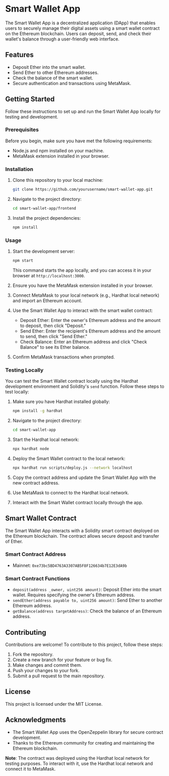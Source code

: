 # Smart Wallet App

The Smart Wallet App is a decentralized application (DApp) that enables users to securely manage their digital assets using a smart wallet contract on the Ethereum blockchain. Users can deposit, send, and check their wallet's balance through a user-friendly web interface.

## Features

- Deposit Ether into the smart wallet.
- Send Ether to other Ethereum addresses.
- Check the balance of the smart wallet.
- Secure authentication and transactions using MetaMask.

## Getting Started

Follow these instructions to set up and run the Smart Wallet App locally for testing and development.

### Prerequisites

Before you begin, make sure you have met the following requirements:

- Node.js and npm installed on your machine.
- MetaMask extension installed in your browser.

### Installation

1. Clone this repository to your local machine:

   ```bash
   git clone https://github.com/yourusername/smart-wallet-app.git
   ```

2. Navigate to the project directory:

   ```bash
   cd smart-wallet-app/frontend
   ```

3. Install the project dependencies:

   ```bash
   npm install
   ```

### Usage

1. Start the development server:

   ```bash
   npm start
   ```

   This command starts the app locally, and you can access it in your browser at `http://localhost:3000`.

2. Ensure you have the MetaMask extension installed in your browser.

3. Connect MetaMask to your local network (e.g., Hardhat local network) and import an Ethereum account.

4. Use the Smart Wallet App to interact with the smart wallet contract:

   - Deposit Ether: Enter the owner's Ethereum address and the amount to deposit, then click "Deposit."
   - Send Ether: Enter the recipient's Ethereum address and the amount to send, then click "Send Ether."
   - Check Balance: Enter an Ethereum address and click "Check Balance" to see its Ether balance.

5. Confirm MetaMask transactions when prompted.

### Testing Locally

You can test the Smart Wallet contract locally using the Hardhat development environment and Solidity's `send` function. Follow these steps to test locally:

1. Make sure you have Hardhat installed globally:

   ```bash
   npm install -g hardhat
   ```

2. Navigate to the project directory:

   ```bash
   cd smart-wallet-app
   ```

3. Start the Hardhat local network:

   ```bash
   npx hardhat node
   ```

4. Deploy the Smart Wallet contract to the local network:

   ```bash
   npx hardhat run scripts/deploy.js --network localhost
   ```

5. Copy the contract address and update the Smart Wallet App with the new contract address.

6. Use MetaMask to connect to the Hardhat local network.

7. Interact with the Smart Wallet contract locally through the app.

## Smart Wallet Contract

The Smart Wallet App interacts with a Solidity smart contract deployed on the Ethereum blockchain. The contract allows secure deposit and transfer of Ether.

### Smart Contract Address

- Mainnet: `0xe73bc5BD4763A3307AB5F8F126634b7E12E3dA9b`

### Smart Contract Functions

- `deposit(address _owner, uint256 amount)`: Deposit Ether into the smart wallet. Requires specifying the owner's Ethereum address.
- `sendEther(address payable to, uint256 amount)`: Send Ether to another Ethereum address.
- `getBalance(address targetAddress)`: Check the balance of an Ethereum address.

## Contributing

Contributions are welcome! To contribute to this project, follow these steps:

1. Fork the repository.
2. Create a new branch for your feature or bug fix.
3. Make changes and commit them.
4. Push your changes to your fork.
5. Submit a pull request to the main repository.

## License

This project is licensed under the MIT License.

## Acknowledgments

- The Smart Wallet App uses the OpenZeppelin library for secure contract development.
- Thanks to the Ethereum community for creating and maintaining the Ethereum blockchain.


**Note**: The contract was deployed using the Hardhat local network for testing purposes. To interact with it, use the Hardhat local network and connect it to MetaMask.
